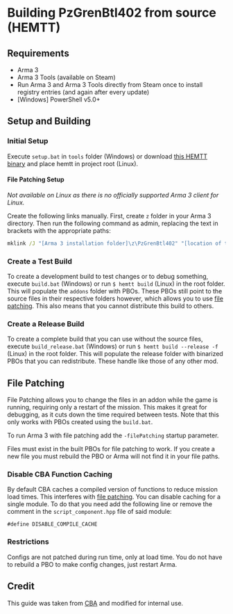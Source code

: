 # Building PzGrenBtl402 from source (HEMTT)

## Requirements

- Arma 3
- Arma 3 Tools (available on Steam)
- Run Arma 3 and Arma 3 Tools directly from Steam once to install registry entries (and again after every update)
- [Windows] PowerShell v5.0+

## Setup and Building

### Initial Setup

Execute `setup.bat` in `tools` folder (Windows) or download [this HEMTT binary](https://github.com/BrettMayson/HEMTT/releases/latest) and place hemtt in project root (Linux).

#### File Patching Setup

*Not available on Linux as there is no officially supported Arma 3 client for Linux.*

Create the following links manually. First, create `z` folder in your Arma 3 directory. Then run the following command as admin, replacing the text in brackets with the appropriate paths:
```cmd
mklink /J "[Arma 3 installation folder]\z\PzGrenBtl402" "[location of the PzGrenBtl402 project]"
```

### Create a Test Build

To create a development build to test changes or to debug something, execute `build.bat` (Windows) or run `$ hemtt build` (Linux) in the root folder. This will populate the `addons` folder with PBOs. These PBOs still point to the source files in their respective folders however, which allows you to use [file patching](#file-patching). This also means that you cannot distribute this build to others.

### Create a Release Build

To create a complete build that you can use without the source files, execute `build_release.bat` (Windows) or run `$ hemtt build --release -f` (Linux) in the root folder. This will populate the release folder with binarized PBOs that you can redistribute. These handle like those of any other mod.

## File Patching

File Patching allows you to change the files in an addon while the game is running, requiring only a restart of the mission. This makes it great for debugging, as it cuts down the time required between tests. Note that this only works with PBOs created using the `build.bat`.

To run Arma 3 with file patching add the `-filePatching` startup parameter.

Files must exist in the built PBOs for file patching to work. If you create a new file you must rebuild the PBO or Arma will not find it in your file paths.

### Disable CBA Function Caching

By default CBA caches a compiled version of functions to reduce mission load times. This interferes with [file patching](#file-patching). You can disable caching for a single module. To do that you need add the following line or remove the comment in the `script_component.hpp` file of said module:
```
#define DISABLE_COMPILE_CACHE
```

### Restrictions

Configs are not patched during run time, only at load time. You do not have to rebuild a PBO to make config changes, just restart Arma.

## Credit
This guide was taken from [CBA](https://github.com/CBATeam/CBA_A3/wiki/Building-CBA-from-source-(HEMTT)) and modified for internal use.

